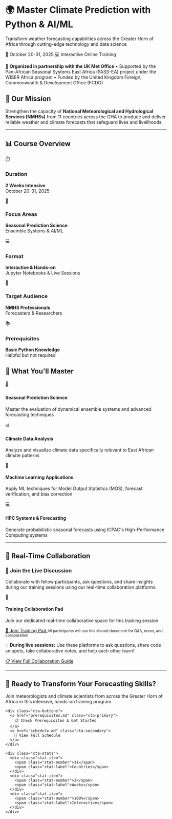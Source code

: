 <div class="hero-section">
  <div class="hero-content">
    <h1 class="hero-title">🌍 Master Climate Prediction with Python & AI/ML</h1>
    <p class="hero-subtitle">Transform weather forecasting capabilities across the Greater Horn of Africa through cutting-edge technology and data science</p>
    <div class="hero-dates">
      <span class="date-badge">📅 October 20-31, 2025</span>
      <span class="format-badge">💻 Interactive Online Training</span>
    </div>
  </div>
</div>

<div class="partnership-section">
  <p class="partnership-text">
    🤝 <strong>Organized in partnership with the UK Met Office</strong> • Supported by the Pan-African Seasonal Systems East Africa (PASS-EA) project under the WISER Africa program • Funded by the United Kingdom Foreign, Commonwealth & Development Office (FCDO)
  </p>
</div>

<div class="mission-section">
  <h2>🎯 Our Mission</h2>
  <p class="mission-text">
    Strengthen the capacity of <strong>National Meteorological and Hydrological Services (NMHSs)</strong> from 11 countries across the GHA to produce and deliver reliable weather and climate forecasts that safeguard lives and livelihoods.
  </p>
</div>

---

## 📊 Course Overview

<div class="info-cards">
  <div class="info-card duration-card">
    <div class="card-icon">⏱️</div>
    <h3>Duration</h3>
    <p><strong>2 Weeks Intensive</strong><br>October 20-31, 2025</p>
  </div>
  
  <div class="info-card focus-card">
    <div class="card-icon">🎯</div>
    <h3>Focus Areas</h3>
    <p><strong>Seasonal Prediction Science</strong><br>Ensemble Systems & AI/ML</p>
  </div>
  
  <div class="info-card format-card">
    <div class="card-icon">💻</div>
    <h3>Format</h3>
    <p><strong>Interactive & Hands-on</strong><br>Jupyter Notebooks & Live Sessions</p>
  </div>
  
  <div class="info-card audience-card">
    <div class="card-icon">👥</div>
    <h3>Target Audience</h3>
    <p><strong>NMHS Professionals</strong><br>Forecasters & Researchers</p>
  </div>
  
  <div class="info-card prereq-card">
    <div class="card-icon">📚</div>
    <h3>Prerequisites</h3>
    <p><strong>Basic Python Knowledge</strong><br>Helpful but not required</p>
  </div>
</div>

## 🚀 What You'll Master

<div class="learning-goals">
  <div class="goal-item">
    <div class="goal-icon">🌡️</div>
    <div class="goal-content">
      <h4>Seasonal Prediction Science</h4>
      <p>Master the evaluation of dynamical ensemble systems and advanced forecasting techniques</p>
    </div>
  </div>
  
  <div class="goal-item">
    <div class="goal-icon">📊</div>
    <div class="goal-content">
      <h4>Climate Data Analysis</h4>
      <p>Analyze and visualize climate data specifically relevant to East African climate patterns</p>
    </div>
  </div>
  
  <div class="goal-item">
    <div class="goal-icon">🤖</div>
    <div class="goal-content">
      <h4>Machine Learning Applications</h4>
      <p>Apply ML techniques for Model Output Statistics (MOS), forecast verification, and bias correction</p>
    </div>
  </div>
  
  <div class="goal-item">
    <div class="goal-icon">💻</div>
    <div class="goal-content">
      <h4>HPC Systems & Forecasting</h4>
      <p>Generate probabilistic seasonal forecasts using ICPAC's High-Performance Computing systems</p>
    </div>
  </div>
</div>


---

## 💬 Real-Time Collaboration

<div class="collaboration-home-section">
  <div class="collaboration-intro">
    <h3>🤝 Join the Live Discussion</h3>
    <p>Collaborate with fellow participants, ask questions, and share insights during our training sessions using our real-time collaboration platforms.</p>
  </div>
  
  <div class="collaboration-platforms">
    <div class="platform-option single-platform">
      <div class="platform-icon">💬</div>
      <h4>Training Collaboration Pad</h4>
      <p>Join our dedicated real-time collaborative space for this training session</p>
      <a href="https://mensuel.framapad.org/p/real-time-collaborative-pad-ahb0" target="_blank" class="platform-btn framapad-main">
        🚀 Join Training Pad
      </a>
      <small>All participants will use this shared document for Q&A, notes, and collaboration</small>
    </div>
  </div>
  
  <div class="collaboration-note">
    <p>💡 <strong>During live sessions:</strong> Use these platforms to ask questions, share code snippets, take collaborative notes, and help each other learn!</p>
    <a href="collaboration.md" class="collaboration-guide-btn">
      📋 View Full Collaboration Guide
    </a>
  </div>
</div>

---

<div class="cta-section">
  <div class="cta-content">
    <h2>🚀 Ready to Transform Your Forecasting Skills?</h2>
    <p class="cta-description">Join meteorologists and climate scientists from across the Greater Horn of Africa in this intensive, hands-on training program.</p>
    
    <div class="cta-buttons">
      <a href="prerequisites.md" class="cta-primary">
        📋 Check Prerequisites & Get Started
      </a>
      <a href="schedule.md" class="cta-secondary">
        📅 View Full Schedule
      </a>
    </div>
    
    <div class="cta-stats">
      <div class="stat-item">
        <span class="stat-number">11</span>
        <span class="stat-label">Countries</span>
      </div>
      <div class="stat-item">
        <span class="stat-number">2</span>
        <span class="stat-label">Weeks</span>
      </div>
      <div class="stat-item">
        <span class="stat-number">100%</span>
        <span class="stat-label">Interactive</span>
      </div>
    </div>
  </div>
</div>



